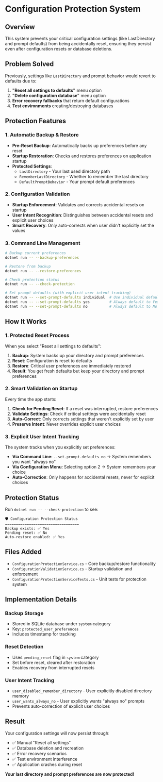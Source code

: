 # Configuration Protection System

## Overview

This system prevents your critical configuration settings (like LastDirectory and prompt defaults) from being accidentally reset, ensuring they persist even after configuration resets or database deletions.

## Problem Solved

Previously, settings like `LastDirectory` and prompt behavior would revert to defaults due to:

1. **"Reset all settings to defaults"** menu option
2. **"Delete configuration database"** menu option  
3. **Error recovery fallbacks** that return default configurations
4. **Test environments** creating/destroying databases

## Protection Features

### 1. Automatic Backup & Restore
- **Pre-Reset Backup**: Automatically backs up preferences before any reset
- **Startup Restoration**: Checks and restores preferences on application startup
- **Protected Settings**:
  - `LastDirectory` - Your last used directory path
  - `RememberLastDirectory` - Whether to remember the last directory
  - `DefaultPromptBehavior` - Your prompt default preferences

### 2. Configuration Validation
- **Startup Enforcement**: Validates and corrects accidental resets on startup
- **User Intent Recognition**: Distinguishes between accidental resets and explicit user choices
- **Smart Recovery**: Only auto-corrects when user didn't explicitly set the values

### 3. Command Line Management
```bash
# Backup current preferences
dotnet run -- --backup-preferences

# Restore from backup
dotnet run -- --restore-preferences

# Check protection status
dotnet run -- --check-protection

# Set prompt defaults (with explicit user intent tracking)
dotnet run -- --set-prompt-defaults individual  # Use individual defaults
dotnet run -- --set-prompt-defaults yes         # Always default to Yes
dotnet run -- --set-prompt-defaults no          # Always default to No
```

## How It Works

### 1. Protected Reset Process
When you select "Reset all settings to defaults":

1. **Backup**: System backs up your directory and prompt preferences
2. **Reset**: Configuration is reset to defaults
3. **Restore**: Critical user preferences are immediately restored
4. **Result**: You get fresh defaults but keep your directory and prompt preferences

### 2. Smart Validation on Startup
Every time the app starts:

1. **Check for Pending Reset**: If a reset was interrupted, restore preferences
2. **Validate Settings**: Check if critical settings were accidentally reset
3. **Auto-Correct**: Only corrects settings that weren't explicitly set by user
4. **Preserve Intent**: Never overrides explicit user choices

### 3. Explicit User Intent Tracking
The system tracks when you explicitly set preferences:

- **Via Command Line**: `--set-prompt-defaults no` → System remembers you want "always no"
- **Via Configuration Menu**: Selecting option 2 → System remembers your choice
- **Auto-Correction**: Only happens for accidental resets, never for explicit choices

## Protection Status

Run `dotnet run -- --check-protection` to see:

```
🛡️ Configuration Protection Status
==================================
Backup exists: ✅ Yes
Pending reset: ✅ No  
Auto-restore enabled: ✅ Yes
```

## Files Added

- `ConfigurationProtectionService.cs` - Core backup/restore functionality
- `ConfigurationValidationService.cs` - Startup validation and enforcement
- `ConfigurationProtectionServiceTests.cs` - Unit tests for protection system

## Implementation Details

### Backup Storage
- Stored in SQLite database under `system` category
- Key: `protected_user_preferences`
- Includes timestamp for tracking

### Reset Detection
- Uses `pending_reset` flag in `system` category
- Set before reset, cleared after restoration
- Enables recovery from interrupted resets

### User Intent Tracking
- `user_disabled_remember_directory` - User explicitly disabled directory memory
- `user_wants_always_no` - User explicitly wants "always no" prompts
- Prevents auto-correction of explicit user choices

## Result

Your configuration settings will now persist through:
- ✅ Manual "Reset all settings"  
- ✅ Database deletion and recreation
- ✅ Error recovery scenarios
- ✅ Test environment interference
- ✅ Application crashes during reset

**Your last directory and prompt preferences are now protected!**